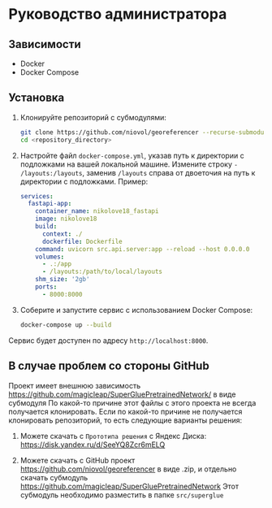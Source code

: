 # Руководство администратора

## Зависимости

- Docker
- Docker Compose

## Установка

1. Клонируйте репозиторий с субмодулями:

    ```bash
    git clone https://github.com/niovol/georeferencer --recurse-submodules
    cd <repository_directory>
    ```

2. Настройте файл `docker-compose.yml`, указав путь к директории с подложками на вашей локальной машине. Измените строку `- /layouts:/layouts`, заменив `/layouts` справа от двоеточия на путь к директории с подложками. Пример:

    ```yaml
    services:
      fastapi-app:
        container_name: nikolove18_fastapi
        image: nikolove18
        build:
          context: ./
          dockerfile: Dockerfile
        command: uvicorn src.api.server:app --reload --host 0.0.0.0
        volumes:
          - .:/app
          - /layouts:/path/to/local/layouts
        shm_size: '2gb'
        ports:
          - 8000:8000
    ```

3. Соберите и запустите сервис с использованием Docker Compose:

    ```bash
    docker-compose up --build
    ```

Сервис будет доступен по адресу `http://localhost:8000`.

## В случае проблем со стороны GitHub

Проект имеет внешнюю зависимость https://github.com/magicleap/SuperGluePretrainedNetwork/ в виде субмодуля
По какой-то причине этот файлы с этого проекта не всегда получается клонировать.
Если по какой-то причине не получается клонировать репозиторий, то есть следующие варианты решения:

1. Можете скачать с `Прототипа решения` с Яндекс Диска: https://disk.yandex.ru/d/SeeYQ8Zcr6mELQ

2. Можете скачать с GitHub проект https://github.com/niovol/georeferencer в виде .zip, и отдельно скачать субмодуль https://github.com/magicleap/SuperGluePretrainedNetwork
    Этот субмодуль необходимо разместить в папке `src/superglue`
